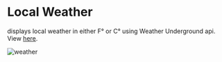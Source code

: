 # Local Weather
displays local weather in either F° or C° using Weather Underground api.  View [here](https://codepen.io/hanamin/pen/ZBoQpZ).

![weather](https://raw.githubusercontent.com/hanamin/pixel-aesthetics/master/weatherbox%20-pixel/images/screenshot.PNG)
